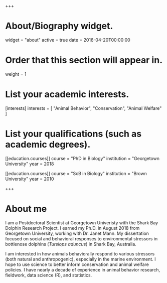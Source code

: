 +++
# About/Biography widget.
widget = "about"
active = true
date = 2016-04-20T00:00:00

# Order that this section will appear in.
weight = 1

# List your academic interests.
[interests]
  interests = [
    "Animal Behavior",
    "Conservation",
    "Animal Welfare"
  ]

# List your qualifications (such as academic degrees).
[[education.courses]]
  course = "PhD in Biology"
  institution = "Georgetown University"
  year = 2018

[[education.courses]]
  course = "ScB in Biology"
  institution = "Brown University"
  year = 2010
  
+++

# About me

I am a Postdoctoral Scientist at Georgetown Univeristy with the Shark Bay Dolphin Research Project. I earned my Ph.D. in August 2018 from Georgetown University, working with Dr. Janet Mann. My dissertation focused on social and behavioral responses to environmental stressors in bottlenose dolphins (*Tursiops aduncus*) in Shark Bay, Australia.

I am interested in how animals behaviorally respond to various stressors (both natural and anthropogenic), especially in the marine environment. I hope to use science to better inform conservation and animal welfare policies. I have nearly a decade of experience in animal behavior research, fieldwork, data science (R), and statistics.
